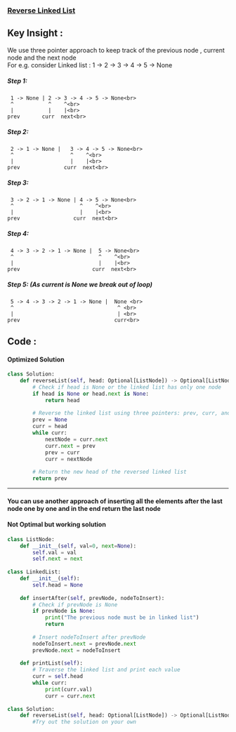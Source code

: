 ### [Reverse Linked List](https://leetcode.com/problems/reverse-linked-list/description/)

## Key Insight : 
We use three pointer approach to keep track of the previous node , current node and the next node<br> 
For e.g. consider Linked list : 1 -> 2 -> 3 -> 4 -> 5 -> None<br>

##### Step 1:
     1 -> None | 2 -> 3 -> 4 -> 5 -> None<br>
     ^           ^    ^<br>
     |           |    |<br>
    prev       curr  next<br>

##### Step 2:<br>
     2 -> 1 -> None |   3 -> 4 -> 5 -> None<br>
     ^                  ^    ^<br>
     |                  |    |<br>
    prev              curr  next<br>

##### Step 3:
     3 -> 2 -> 1 -> None | 4 -> 5 -> None<br>
     ^                     ^    ^<br>
     |                     |    |<br>
    prev                 curr  next<br>

##### Step 4:
     4 -> 3 -> 2 -> 1 -> None |  5 -> None<br>
     ^                           ^    ^<br>
     |                           |    |<br>
    prev                       curr  next<br>

##### Step 5: (As current is None we break out of loop)
     5 -> 4 -> 3 -> 2 -> 1 -> None |  None <br>
     ^                                 ^ <br>     
     |                                 | <br>     
    prev                              curr<br>

## Code : 
#### Optimized Solution
```python
class Solution:
    def reverseList(self, head: Optional[ListNode]) -> Optional[ListNode]:
        # Check if head is None or the linked list has only one node
        if head is None or head.next is None:
            return head
        
        # Reverse the linked list using three pointers: prev, curr, and nextNode
        prev = None
        curr = head
        while curr:
            nextNode = curr.next
            curr.next = prev
            prev = curr
            curr = nextNode
        
        # Return the new head of the reversed linked list
        return prev

```
------------------------------------------------------------------------------------------------------------------------------------------
#### You can use another approach of inserting all the elements after the last node one by one and in the end return the last node

#### Not Optimal but working solution
```python
class ListNode:
    def __init__(self, val=0, next=None):
        self.val = val
        self.next = next
        
class LinkedList:
    def __init__(self):
        self.head = None
        
    def insertAfter(self, prevNode, nodeToInsert):
        # Check if prevNode is None
        if prevNode is None:
            print("The previous node must be in linked list")
            return
        
        # Insert nodeToInsert after prevNode
        nodeToInsert.next = prevNode.next
        prevNode.next = nodeToInsert
        
    def printList(self):
        # Traverse the linked list and print each value
        curr = self.head
        while curr:
            print(curr.val)
            curr = curr.next
        
class Solution:
    def reverseList(self, head: Optional[ListNode]) -> Optional[ListNode]:
        #Try out the solution on your own
```
